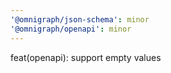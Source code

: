 ```yaml
---
'@omnigraph/json-schema': minor
'@omnigraph/openapi': minor
---
```


feat(openapi): support empty values
